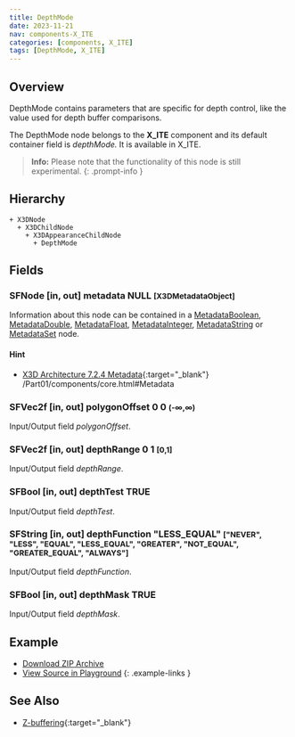 ```yaml
---
title: DepthMode
date: 2023-11-21
nav: components-X_ITE
categories: [components, X_ITE]
tags: [DepthMode, X_ITE]
---
```

<style>
.post h3 {
  word-spacing: 0.2em;
}
</style>

## Overview

DepthMode contains parameters that are specific for depth control, like the value used for depth buffer comparisons.

The DepthMode node belongs to the **X_ITE** component and its default container field is *depthMode.* It is available in X_ITE.

>**Info:** Please note that the functionality of this node is still experimental.
{: .prompt-info }

## Hierarchy

```
+ X3DNode
  + X3DChildNode
    + X3DAppearanceChildNode
      + DepthMode
```

## Fields

### SFNode [in, out] **metadata** NULL <small>[X3DMetadataObject]</small>

Information about this node can be contained in a [MetadataBoolean](/x_ite/components/core/metadataboolean/), [MetadataDouble](/x_ite/components/core/metadatadouble/), [MetadataFloat](/x_ite/components/core/metadatafloat/), [MetadataInteger](/x_ite/components/core/metadatainteger/), [MetadataString](/x_ite/components/core/metadatastring/) or [MetadataSet](/x_ite/components/core/metadataset/) node.

#### Hint

- [X3D Architecture 7.2.4 Metadata](https://www.web3d.org/specifications/X3Dv4/ISO-IEC19775-1v4-IS){:target="_blank"} /Part01/components/core.html#Metadata

### SFVec2f [in, out] **polygonOffset** 0 0 <small>(-∞,∞)</small>

Input/Output field *polygonOffset*.

### SFVec2f [in, out] **depthRange** 0 1 <small>[0,1]</small>

Input/Output field *depthRange*.

### SFBool [in, out] **depthTest** TRUE

Input/Output field *depthTest*.

### SFString [in, out] **depthFunction** "LESS_EQUAL" <small>["NEVER", "LESS", "EQUAL", "LESS_EQUAL", "GREATER", "NOT_EQUAL", "GREATER_EQUAL", "ALWAYS"]</small>

Input/Output field *depthFunction*.

### SFBool [in, out] **depthMask** TRUE

Input/Output field *depthMask*.

## Example

<x3d-canvas src="https://create3000.github.io/media/examples/X_ITE/DepthMode/DepthMode.x3d" update="auto"></x3d-canvas>

- [Download ZIP Archive](https://create3000.github.io/media/examples/X_ITE/DepthMode/DepthMode.zip)
- [View Source in Playground](/x_ite/playground/?url=https://create3000.github.io/media/examples/X_ITE/DepthMode/DepthMode.x3d)
{: .example-links }

## See Also

* [Z-buffering](https://en.wikipedia.org/wiki/Z-buffering){:target="_blank"}
